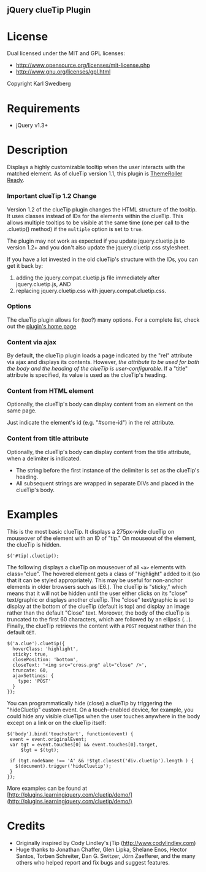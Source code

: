 jQuery clueTip Plugin
---------------------

License
========

Dual licensed under the MIT and GPL licenses:

* http://www.opensource.org/licenses/mit-license.php
* http://www.gnu.org/licenses/gpl.html

Copyright Karl Swedberg

Requirements
============

* jQuery v1.3+

Description
===========
Displays a highly customizable tooltip when the user interacts with the matched element. As of clueTip version 1.1, this plugin is [ThemeRoller Ready][1].

### Important clueTip 1.2 Change  ###

Version 1.2 of the clueTip plugin changes the HTML structure of the tooltip. It uses classes instead of IDs for the elements within the clueTip. This allows multiple tooltips to be visible at the same time (one per call to the .cluetip() method) if the `multiple` option is set to `true`.

The plugin may not work as expected if you update jquery.cluetip.js to version 1.2+ and you don't also update the jquery.cluetip.css stylesheet.

If you have a lot invested in the old clueTip's structure with the IDs, you can get it back by:

1. adding the jquery.compat.cluetip.js file immediately after jquery.cluetip.js, AND
2. replacing jquery.cluetip.css with jquery.compat.cluetip.css.

### Options ###

The clueTip plugin allows for (too?) many options. For a complete list, check out the [plugin's home page][2]

### Content via ajax ###

By default, the clueTip plugin loads a page indicated by the "rel" attribute via ajax and displays its contents. However, *the attribute to be used for both the body and the heading of the clueTip is user-configurable*.
If a "title" attribute is specified, its value is used as the clueTip's heading.

### Content from HTML element ###

Optionally, the clueTip's body can display content from an element on the same page.

Just indicate the element's id (e.g. "#some-id") in the rel attribute.

### Content from title attribute ####

Optionally, the clueTip's body can display content from the title attribute, when a delimiter is indicated.

* The string before the first instance of the delimiter is set as the clueTip's heading.
* All subsequent strings are wrapped in separate DIVs and placed in the clueTip's body.

Examples
========

This is the most basic clueTip. It displays a 275px-wide clueTip on mouseover of the element with an ID of "tip." On mouseout of the element, the clueTip is hidden.

    $('#tip).cluetip();

The following displays a clueTip on mouseover of all `<a>` elements with class="clue". The hovered element gets a class of "highlight" added to it (so that it can be styled appropriately. This may be useful for non-anchor elements in older browsers such as IE6.). The clueTip is "sticky," which means that it will not be hidden until the user either clicks on its "close" text/graphic or displays another clueTip. The "close" text/graphic is set to display at the bottom of the clueTip (default is top) and display an image rather than the default "Close" text. Moreover, the body of the clueTip is truncated to the first 60 characters, which are followed by an ellipsis (...). Finally, the clueTip retrieves the content with a `POST` request rather than the default `GET`.

    $('a.clue').cluetip({
      hoverClass: 'highlight',
      sticky: true,
      closePosition: 'bottom',
      closeText: '<img src="cross.png" alt="close" />',
      truncate: 60,
      ajaxSettings: {
        type: 'POST'
      }
    });

You can programmatically hide (close) a clueTip by triggering the "hideCluetip" custom event. On a touch-enabled device, for example, you could hide any visible clueTips when the user touches anywhere in the body except on a link or on the clueTip itself:

    $('body').bind('touchstart', function(event) {
     event = event.originalEvent;
     var tgt = event.touches[0] && event.touches[0].target,
         $tgt = $(tgt);

     if (tgt.nodeName !== 'A' && !$tgt.closest('div.cluetip').length ) {
       $(document).trigger('hideCluetip');
     }
    });

More examples can be found at [http://plugins.learningjquery.com/cluetip/demo/](http://plugins.learningjquery.com/cluetip/demo/)


Credits
=======

* Originally inspired by Cody Lindley's jTip (http://www.codylindley.com)
* Huge thanks to Jonathan Chaffer, Glen Lipka, Shelane Enos, Hector Santos, Torben Schreiter, Dan G. Switzer, Jörn Zaefferer, and the many others who helped report and fix bugs and suggest features.

[1]: http://jqueryui.com/themeroller/
[2]: http://plugins.learningjquery.com/cluetip/